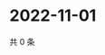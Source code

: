 # 2022-11-01

共 0 条

<!-- BEGIN WEIBO -->
<!-- 最后更新时间 Tue Nov 01 2022 22:13:28 GMT+0800 (China Standard Time) -->

<!-- END WEIBO -->
